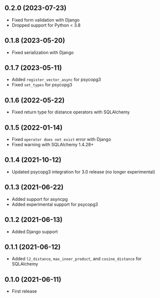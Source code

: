 ## 0.2.0 (2023-07-23)

- Fixed form validation with Django
- Dropped support for Python < 3.8

## 0.1.8 (2023-05-20)

- Fixed serialization with Django

## 0.1.7 (2023-05-11)

- Added `register_vector_async` for psycopg3
- Fixed `set_types` for psycopg3

## 0.1.6 (2022-05-22)

- Fixed return type for distance operators with SQLAlchemy

## 0.1.5 (2022-01-14)

- Fixed `operator does not exist` error with Django
- Fixed warning with SQLAlchemy 1.4.28+

## 0.1.4 (2021-10-12)

- Updated psycopg3 integration for 3.0 release (no longer experimental)

## 0.1.3 (2021-06-22)

- Added support for asyncpg
- Added experimental support for psycopg3

## 0.1.2 (2021-06-13)

- Added Django support

## 0.1.1 (2021-06-12)

- Added `l2_distance`, `max_inner_product`, and `cosine_distance` for SQLAlchemy

## 0.1.0 (2021-06-11)

- First release
